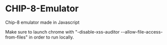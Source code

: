 # CHIP-8-Emulator
Chip-8 emulator made in Javascript

Make sure to launch chrome with "-disable-xss-auditor --allow-file-access-from-files" in order to run locally.
